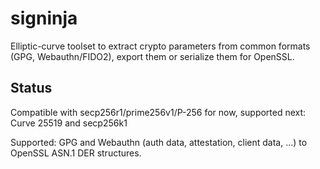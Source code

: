 # signinja
Elliptic-curve toolset to extract crypto parameters from common formats (GPG, Webauthn/FIDO2), export them or serialize them for OpenSSL.

## Status
Compatible with secp256r1/prime256v1/P-256 for now, supported next: Curve 25519 and secp256k1

Supported: GPG and Webauthn (auth data, attestation, client data, ...) to OpenSSL ASN.1 DER structures.
